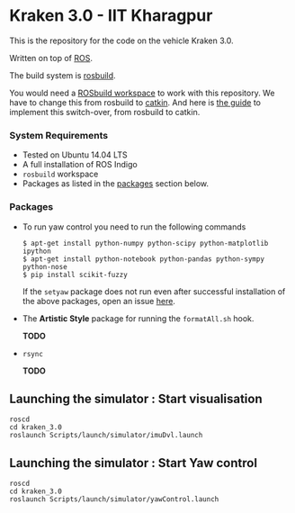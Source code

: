 # Kraken 3.0 - IIT Kharagpur

This is the repository for the code on the vehicle Kraken 3.0.

Written on top of [ROS](http://ros.org).

The build system is [rosbuild](http://wiki.ros.org/rosbuild).

You would need a [ROSbuild workspace](http://wiki.ros.org/catkin/Tutorials/using_rosbuild_with_catkin#rosbuild_workspace_with_groovy_and_later) to work with this repository.
We have to change this from rosbuild to [catkin](http://wiki.ros.org/catkin).
And here is [the guide](http://wiki.ros.org/catkin/migrating_from_rosbuild#Converting_a_rosbuild_.28Dry.29_Package_to_a_catkin_.28Wet.29_Package) to implement this switch-over, from rosbuild to catkin. 


### System Requirements

- Tested on Ubuntu 14.04 LTS
- A full installation of ROS Indigo
- `rosbuild` workspace
- Packages as listed in the [packages](#packages) section below.

### Packages

- To run yaw control you need to run the following commands

  ```
  $ apt-get install python-numpy python-scipy python-matplotlib ipython 
  $ apt-get install python-notebook python-pandas python-sympy python-nose
  $ pip install scikit-fuzzy
  ```
  
  If the `setyaw` package does not run even after successful installation of the above packages,
  open an issue [here](https://github.com/auviitkgp/kraken_3.0/issues/new).
  
- The **Artistic Style** package for running the `formatAll.sh` hook.
  
  **TODO**

- `rsync`

	**TODO**


## Launching the simulator : Start visualisation

```
roscd
cd kraken_3.0
roslaunch Scripts/launch/simulator/imuDvl.launch
```

## Launching the simulator : Start Yaw control

```
roscd
cd kraken_3.0
roslaunch Scripts/launch/simulator/yawControl.launch
```

